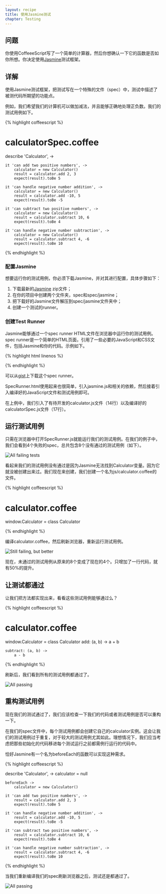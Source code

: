 ```yaml
---
layout: recipe
title: 使用Jasmine测试
chapter: Testing
---
```

## 问题

你使用CoffeeeScript写了一个简单的计算器，然后你想确认一下它的函数是否如你所想。你决定使用[Jasmine](http://pivotal.github.com/jasmine/)测试框架。

## 详解

使用Jasmine测试框架，把测试写在一个特殊的文件（spec）中，测试中描述了被测代码所期望的功能点。

例如，我们希望我们的计算机可以做加减法，并且能够正确地处理正负数。我们的测试用例如下。

{% highlight coffeescript %}

# calculatorSpec.coffee

describe 'Calculator', ->

	it 'can add two positive numbers', ->
		calculator = new Calculator()
		result = calculator.add 2, 3
		expect(result).toBe 5

	it 'can handle negative number addition', ->
		calculator = new Calculator()
		result = calculator.add -10, 5
		expect(result).toBe -5

	it 'can subtract two positive numbers', ->
		calculator = new Calculator()
		result = calculator.subtract 10, 6
		expect(result).toBe 4

	it 'can handle negative number subtraction', ->
		calculator = new Calculator()
		result = calculator.subtract 4, -6
		expect(result).toBe 10

{% endhighlight %}


### 配置Jasmine

想要运行你的测试用例，你必须下载Jasmine，并对其进行配置，具体步骤如下：

1. 下载最新的[Jasmine](http://pivotal.github.com/jasmine/download.html) zip文件；
2. 在你的项目中创建两个文件夹，spec和spec/jasmine；
3. 把下载好的Jasmine文件解压到spec/jasmine文件夹中；
4. 创建一个测试的runner。

### 创建Test Runner

Jasmine能够通过一个spec runner HTML文件在浏览器中运行你的测试用例。spec runner是一个简单的HTML页面，引用了一些必要的JavaScript和CSS文件，包括Jasmine和你的代码。示例如下。

{% highlight html linenos %}

<!DOCTYPE HTML PUBLIC "-//W3C//DTD HTML 4.01 Transitional//EN"
  "http://www.w3.org/TR/html4/loose.dtd">
<html>
<head>
  <title>Jasmine Spec Runner</title>
  <link rel="shortcut icon" type="image/png" href="spec/jasmine/jasmine_favicon.png">
  <link rel="stylesheet" type="text/css" href="spec/jasmine/jasmine.css">
  <script src="http://code.jquery.com/jquery.min.js"></script>
  <script src="spec/jasmine/jasmine.js"></script>
  <script src="spec/jasmine/jasmine-html.js"></script>
  <script src="spec/jasmine/jasmine-jquery-1.3.1.js"></script>

  <!-- include source files here... -->
  <script src="js/calculator.js"></script>

  <!-- include spec files here... -->
  <script src="spec/calculatorSpec.js"></script>

</head>

<body>
  <script type="text/javascript">
    (function() {
      var jasmineEnv = jasmine.getEnv();
      jasmineEnv.updateInterval = 1000;

      var trivialReporter = new jasmine.TrivialReporter();

      jasmineEnv.addReporter(trivialReporter);

      jasmineEnv.specFilter = function(spec) {
        return trivialReporter.specFilter(spec);
      };

      var currentWindowOnload = window.onload;

      window.onload = function() {
        if (currentWindowOnload) {
          currentWindowOnload();
        }
        execJasmine();
      };

      function execJasmine() {
        jasmineEnv.execute();
      }

    })();
  </script>
</body>
</html>

{% endhighlight %}

可以从[gist](https://gist.github.com/2623232)上下载这个spec runner。

SpecRunner.html使用起来也很简单，引入jasmine.js和相关的依赖，然后接着引入编译好的JavaScript文件和测试用例即可。

在上例中，我们引入了有待开发的calculator.js文件（14行）以及编译好的calculatorSpec.js文件（17行）。

## 运行测试用例

只需在浏览器中打开SpecRunner.js就能运行我们的测试用例。在我们的例子中，我们会看到4个失败的spec，总共包含8个没有通过的测试用例（如下）。

<img src="images/jasmine_failing_all.jpg" alt="All failing tests" />

看起来我们的测试用例没有通过是因为Jasmine无法找到Calculator变量。因为它就没被创建出来过。我们现在来创建，我们创建一个名为js/calculator.coffee的文件。

{% highlight coffeescript %}

# calculator.coffee

window.Calculator = class Calculator

{% endhighlight %}

编译calculator.coffee，然后刷新浏览器，重新运行测试用例。

<img src="images/jasmine_failing_better.jpg" alt="Still failing, but better" />

现在，未通过的测试用例从原来的8个变成了现在的4个。只增加了一行代码，就有50%的提升。

## 让测试都通过

让我们把方法都实现出来，看看这些测试用例能够通过么？

{% highlight coffeescript %}

# calculator.coffee

window.Calculator = class Calculator
	add: (a, b) ->
		a + b

	subtract: (a, b) ->
		a - b 

{% endhighlight %}

刷新后，我们看到所有的测试用例都通过了。

<img src="images/jasmine_passing.jpg" alt="All passing" />


## 重构测试用例

现在我们的测试通过了，我们应该检查一下我们的代码或者测试用例是否可以重构一下。

在我们的spec文件中，每个测试用例都会创建它自己的calculator实例。这会让我们的测试用例过于重复，对于较大的测试用例尤其如此。理想情况下，我们应当考虑把那些初始化的代码移进每个测试运行之前都需例行运行的代码中。

恰好Jasmine有一个名为beforeEach的函数可以实现这种需求。

{% highlight coffeescript %}

describe 'Calculator', ->
	calculator = null

	beforeEach ->
		calculator = new Calculator()

	it 'can add two positive numbers', ->
		result = calculator.add 2, 3
		expect(result).toBe 5

	it 'can handle negative number addition', ->
		result = calculator.add -10, 5
		expect(result).toBe -5

	it 'can subtract two positive numbers', ->
		result = calculator.subtract 10, 6
		expect(result).toBe 4

	it 'can handle negative number subtraction', ->
		result = calculator.subtract 4, -6
		expect(result).toBe 10

{% endhighlight %}

当我们重新编译我们的spec刷新浏览器之后，测试还是都通过了。

<img src="images/jasmine_passing.jpg" alt="All passing" />

